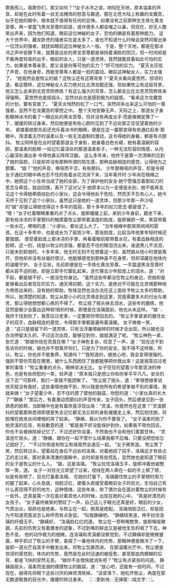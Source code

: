 欺我孩儿，我欺你们，那又如何？”!女子冰冷之语，响彻在天地，原本温柔的声音，却是在此时有着一丝无法掩饰的怒意与霸道，那在北苍大陆上称霸的龙魔宫，似乎在她的眼中，根本就不值得有任何的忌惮。
如果没有之前那种生生炼化黄龙至尊，再一掌震飞黑龙至尊的前提，或许很多人都会嗤之以鼻，但现在，却无人敢笑出声来，因为他们知道，眼前这位神秘的女子，恐怕的确是有着那种能力。
这大千世界中，藏龙卧虎的强者实在是太多了，谁也不知道什么时候会突然间窜出来一位顶尖的强者，就犹如眼前这位神秘女人一般。
于是，整个天地，都是在那冰冷之声中安静下来，就算是远处的黑龙至尊都是保持着满脸的阴沉，但一时间却是不敢再度轻易的出手，眼前的女人，只是一道灵体，竟然就能具备如此可怕的实力，如果是本尊亲至，那又该是何等可怕的实力？“好可怕的实力。
”夏天炎压低了声音，在他身旁，西极至尊等人都是一脸的震动，眼前这神秘女人，实力太强了。
“她竟然会是牧尘的娘？这牧尘还有这等背景？”夏天炎看向夏悠然，惊讶的道，看这模样，这位神秘女人实力绝对比北溟龙鲲还强，但如果牧尘有这般背景，他又怎么会来到北苍灵院修炼？有这么强大的背景，怎么都会比在北苍灵院修炼来得强啊。
夏悠然也是摇摇头，显然对此也是感到极为的疑惑。
“看来这次龙魔宫的计划，要有变故了。
”夏天炎悄然的松了一口气，突然间多出来这么可怕的一尊强者，显然不在龙魔宫的掌控之中。
整个天地安静无声，天际之上，那道女子身影眼神冰冷的看了一眼远处的黑龙至尊，但并没有再度出手·而是微微犹豫了一下，缓缓的转过身来，然后她便是有些心颤的见到了不远处那正怔怔望着她的少年。
紧接着她那先前还充斥着冰冷的眼睛，便是在这一霎那变得有些通红起来·那眼中，荡漾着无尽的温柔以及一些无法遏制的激动，这令得她的身躯，都是有点颤抖。
牧尘同样是在此时望着那道女子身影，她身着白色长裙，她有着温婉的容颜，那温柔的脸颊·一如记忆最深处的那道温柔影子，一种无法形容的情感，从内心最深处涌出来·令得他鼻尖阵阵泛酸。
这么多年来，他终于是第一次清晰的见到了她的容颜，只是却并没有那种所谓的陌生感，那种血脉相连的感觉，让得他为之颤粟。
“娘？”他的声音，嘶哑而干涩，有些颤抖。
少年那嘶哑的声音，却是令得女子通红的眼中再也忍不住的有着水花流淌下来，当年离开时·少年尚在襁褓之中，她把这个小生命当成了她的全部，为了保护他的安全·她宁愿强忍着那如刀的思念与牵挂，独自回族，离开了这对父子·她原本以为一走便是永别，她不能再去见这个令得她牵肠挂肚的小家伙，这会令得他处于危险，然而天不负有心人，她今天终于见到了这个小家伙，虽然这只是她的一道灵体，但那少年那一声沙哑的“娘”·却是让得她觉得这十多年的孤寂，那十多年的如刀思念·都是值了。
“嗯！”女子红着眼睛重重的点了点头，旋即缓缓上前，来到少年身前，跪坐下来，那有些冰凉的手掌颤抖的触摸着牧尘那带着温度的脸庞，旋即展颜一笑，笑容带着一些水花，哽咽的道：“小家伙，都长这么大了。
”当年襁褓中那哭哭闹闹的婴孩，在这十多年中，也是成长为了挺拔少年，那张脸庞，比起当年他爹年轻时候还要俊朗。
感受着脸庞上那冰凉的手掌，再看着眼前那带着水花，有着血脉相连的脸颊，这一刻，绕是以牧尘的坚强，都是忍不住的眼泪流出来，谁道男儿不流泪，只是未到软弱时，十多年来，他无时无刻不在想着这一刻，虽然娘从他小时便是离开，但他却并没有丝毫的恨过，他能够感觉到那种虽不在身旁，但却深藏在他体内的温暖守护。
女子见状，先前即便是在一手炼化黄龙至尊，一手震退黑龙至尊时都从容不迫的她，却是立即手忙脚乱起来，连忙搽去少年脸庞上的泪水，道：“对不起，都是娘不好，一直没在你身边。
”虽然这些年都没在牧尘的身边，但她却是能够看出后者现在的实力，通天境初期，这个实力，是绝对不可能在北灵境那种地方修炼出来的，没有她的帮助，牧锋显然也没办法在这上面给予牧尘太多的帮助，所以，她清楚的知道，牧尘从那小小的北灵境走到这里，究竟需要多大的付出与艰苦，那让得她想想都心疼的不得了。
牧尘摇了摇头抹去泪水，这些年的磨练，他显然是极少会露出这种软!弱的时候，即便是在洛璃面前，他也从未这样。
“娘¨．我终于找到你了，我答应过老爹，一定要把你带回去的。
”牧尘手掌紧紧的握住女子的双手，血脉相连的感觉，令得那手掌都是遍布着温暖。
女子微微一笑，道：“这只是娘留下的一道灵体，只有当浮屠塔破碎的时候才会出现，所以娘也没办法停留太久的，不过这次出现，能够见到你，娘就满足了呢。
”牧尘神色一紧，急忙道：“那娘你现在究竟在哪？”女子神色复杂，叹息了一声，道：“现在还不到告诉你的时候，娘也并不想离开你们，只是为了你的安全，我不得不这样做，所以，牧尘，你也并不能鲁莽，知道吗？”“我知道的，娘放心吧，我会变得很强的，强到不管你究竟在哪里，被什么东西困住了我都能够把你救出来！这是我答应过老爹的事情！”牧尘重重的点头，眼神坚决无比。
女子怔怔的望着少年那坚决的神色，也是有些欣慰的一笑，轻声道：“原本我只是想让你和你爹平平凡凡，安全的活下去”“可那样，我们一家就不能团聚了。
”牧尘摇了摇头，道：“爹很想娘爹说他天赋没有我好，这些事情他做不到，所以我是他所有的希望爹做不到的事情，我就来做！”女子望着少年，忍不住的摸了摸他的脑袋，欣慰的道：“小家伙真的长大了”“静姨？”那后方，有着激动而颤抖的声音传来，女子回头，然后便是见到一张熟悉的脸颊，当即眼中也是有着欣喜浮现出来：“灵溪，你竟然也在这里？”灵溪颤抖的望着那熟悉得即便是失去记忆都无法忘却的身影缓缓走上来，然后抱住她，将脸埋在她发丝间哽咽的哭了起来。
“静姨，我以为你不要我了。
”女子温柔的拍了拍灵溪的后背，有些歉意的道：“都是我不好没能保护到你，如果我不带你回去，你也不会被抹除掉记忆了，不过还好你没事，不然我也不会和他们善罢甘休。
”灵溪连忙摇头，道：“静姨，跟你在一起不管什么结果我都不后悔，只要没把您给忘记就好了。
”“不过你倒是和牧尘有缘竟然会遇见一起。
”女子微笑道。
牧尘笑了笑，然后转过头，望着站在身后不远处的洛璃，对着她招了招手，洛璃这才有些忐忑的走过来，那对素来清澈的美眸中，此时却是有些慌乱，显然她也是知道了眼前的女子是牧尘的什么人。
“娘，这是洛璃。
”牧尘拉住洛璃玉手，旋即冲着他娘憨厚一笑，道。
女子一对目光立即望了过来，视线在两人牵在一起的手上顿了顿，似是有些明了，目光打量着洛璃。
在她的打量下，洛璃握住牧尘的手掌顿时用力的握了起来，心头急跳，俏脸泛红，硬着头皮接受着眼前女子的目光，生怕自己有什么表现得不好的地方，这种情绪，这些年来，除了偶尔会在面对着牧尘的时候有一些外，还真是第一次在面对着其他人的时候，出现在她的心中。
“真是好漂亮的女孩子。
”女子最终微笑的赞叹了一声，自己这儿子眼光还真是好，眼前的少女，气质出众，容颜也是绝美，与牧尘在一起，倒真是绝配。
洛璃俏脸泛红，却是因为不知道究竟该怎么称呼而有点急促。
“叫我静姨吧。
”静姨轻笑道，伸手拉住洛璃的纤细玉手。
“静姨好。
”洛璃脸红红的道。
牧尘在一旁咧嘴憨笑，旋即喉咙微甜，先前的伤势又有着爆发的迹象，不过到嘴的鲜血又是被他生生的咽了下去，神色不变。
他的动作极为的细微，连洛璃和灵溪都没察觉到，不过静姨却是微微皱眉，伸手抓过了牧尘的手臂，查探了一番他体内的伤势，那眼神便是微冷了一下，旋即一道光芒自其手中散发出来，将牧尘包裹而进。
在那温暖光芒中，牧尘便是惊讶的感觉到，体内的伤势，竟然是在此时迅速的被痊愈，甚至那血肉模糊的后背，都是飞快的安然无恙。
“娘你不会很快就消失吧？”牧尘有点紧张的问道。
静姨摇摇头，温柔而宠溺的摸摸牧尘的脑袋，道：“放心吧，还能有一些时间，不过现在，娘得先将眼下这些讨厌的麻烦清除掉。
”话音落下，她松开牧尘，再度在那无数道敬畏的目光中，缓缓的转过身来。
〖∷更新快∷无弹窗∷纯文字∷〗。
